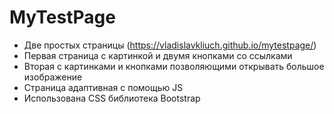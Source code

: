 # MyTestPage

- Две простых страницы (https://vladislavkliuch.github.io/mytestpage/)
- Первая страница с картинкой и двумя кнопками со ссылками 
- Вторая с картинками и кнопками позволяющими открывать большое изображение
- Страница адаптивная с помощью JS
- Использована CSS библиотека Bootstrap
